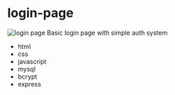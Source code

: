 # login-page

![login page](https:/)
Basic login page with simple auth system 
- html
- css
- javascript
- mysql
- bcrypt
- express